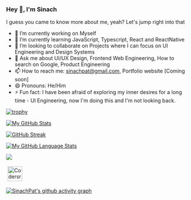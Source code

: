 ### Hey 👋, I'm Sinach

I guess you came to know more about me, yeah? Let's jump right into that

- 🔭 I’m currently working on Myself
- 🌱 I’m currently learning JavaScript, Typescript, React and ReactNative
- 👯 I’m looking to collaborate on Projects where I can focus on UI Engineering and Design Systems
- 💬 Ask me about UI/UX Design, Frontend Web Engineering, How to search on Google, Product Engineering
- 📫 How to reach me: sinachpat@gmail.com, Portfolio website [Coming soon]
- 😄 Pronouns: He/Him
- ⚡ Fun fact: I have been afraid of exploring my inner desires for a long time - UI Engineering, now I'm doing this and I'm not looking back.

[![trophy](https://github-profile-trophy.vercel.app/?username=SinachPat&theme=onedark)](https://github.com/ryo-ma/github-profile-trophy)


[![My GitHub Stats](https://github-readme-stats.vercel.app/api/?username=SinachPat&count_private=true&theme=tokyonight&showicons=true)]()

[![GitHub Streak](https://github-readme-streak-stats.herokuapp.com/?user=SinachPat&theme=dark)](https://git.io/streak-stats)

[![My GitHub Language Stats](https://github-readme-stats.vercel.app/api/top-langs/?username=SinachPat&langs_count=5&theme=tokyonight)]()

![](https://komarev.com/ghpvc/?username=johnoseni1&color=green)

<img src="https://cr-ss-service.azurewebsites.net/api/ScreenShot?widget=summary&username=SinachPat&badges=2&show-avatar=false&style=--header-bg-color:%23000;--border-radius:10px" alt="Codersrank" height="40" style="vertical-align:top; margin:4px">

[![SinachPat's github activity graph](https://activity-graph.herokuapp.com/graph?username=SinachPat&theme=dracula)](https://github.com/ashutosh00710/github-readme-activity-graph)
